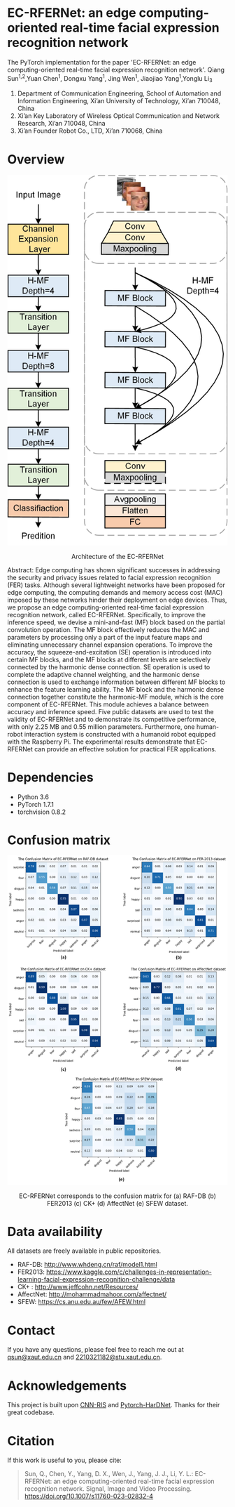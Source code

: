 # EC-RFERNet: an edge computing-oriented real-time facial expression recognition network
The PyTorch implementation for the paper 'EC-RFERNet: an edge computing-oriented real-time facial expression recognition network'.
Qiang Sun<sup>1,2</sup>,Yuan Chen<sup>1</sup>, Dongxu Yang<sup>1</sup>, Jing Wen<sup>1</sup>, Jiaojiao Yang<sup>1</sup>,Yonglu Li<sub>3</sub>
1.	Department of Communication Engineering, School of Automation and Information Engineering, Xi’an University of Technology, Xi’an 710048, China
2.	Xi’an Key Laboratory of Wireless Optical Communication and Network Research, Xi’an 710048, China
3.	Xi’an Founder Robot Co., LTD, Xi’an 710068, China

# Overview
![image](https://github.com/evercy/EC-RERNET/blob/main/images/Fig.%201.jpg)
<p align="center">Architecture of the EC-RFERNet </p>

Abstract: Edge computing has shown significant successes in addressing the security and privacy issues related to facial expression recognition (FER) tasks. Although several lightweight networks have been proposed for edge computing, the computing demands and memory access cost (MAC) imposed by these networks hinder their deployment on edge devices. Thus, we propose an edge computing-oriented real-time facial expression recognition network, called EC-RFERNet. Specifically, to improve the inference speed, we devise a mini-and-fast (MF) block based on the partial convolution operation. The MF block effectively reduces the MAC and parameters by processing only a part of the input feature maps and eliminating unnecessary channel expansion operations. To improve the accuracy, the squeeze-and-excitation (SE) operation is introduced into certain MF blocks, and the MF blocks at different levels are selectively connected by the harmonic dense connection. SE operation is used to complete the adaptive channel weighting, and the harmonic dense connection is used to exchange information between different MF blocks to enhance the feature learning ability. The MF block and the harmonic dense connection together constitute the harmonic-MF module, which is the core component of EC-RFERNet. This module achieves a balance between accuracy and inference speed. Five public datasets are used to test the validity of EC-RFERNet and to demonstrate its competitive performance, with only 2.25 MB and 0.55 million parameters. Furthermore, one human-robot interaction system is constructed with a humanoid robot equipped with the Raspberry Pi. The experimental results demonstrate that EC-RFERNet can provide an effective solution for practical FER applications.

# Dependencies
+ Python 3.6
+ PyTorch 1.7.1
+ torchvision 0.8.2

# Confusion matrix
![image](https://github.com/evercy/EC-RERNET/blob/main/images/Fig.%206.jpg)
<p align="center">EC-RFERNet corresponds to the confusion matrix for (a) RAF-DB (b) FER2013 (c) CK+ (d) AffectNet (e) SFEW dataset.</p>

# Data availability
All datasets are freely available in public repositories. 
+ RAF-DB: http://www.whdeng.cn/raf/model1.html
+ FER2013: https://www.kaggle.com/c/challenges-in-representation-learning-facial-expression-recognition-challenge/data
+ CK+ : http://www.jeffcohn.net/Resources/
+ AffectNet: http://mohammadmahoor.com/affectnet/
+ SFEW: https://cs.anu.edu.au/few/AFEW.html

# Contact
If you have any questions, please feel free to reach me out at qsun@xaut.edu.cn and 2210321182@stu.xaut.edu.cn.

# Acknowledgements
This project is built upon [CNN-RIS](https://github.com/yangshunzhi1994/CNN-RIS) and [Pytorch-HarDNet](https://github.com/PingoLH/Pytorch-HarDNet). Thanks for their great codebase.

# Citation
If this work is useful to you, please cite:
> Sun, Q., Chen, Y., Yang, D. X., Wen, J., Yang, J. J., Li, Y. L.: EC-RFERNet: an edge computing-oriented real-time facial expression recognition network. Signal, Image and Video Processing. https://doi.org/10.1007/s11760-023-02832-4

